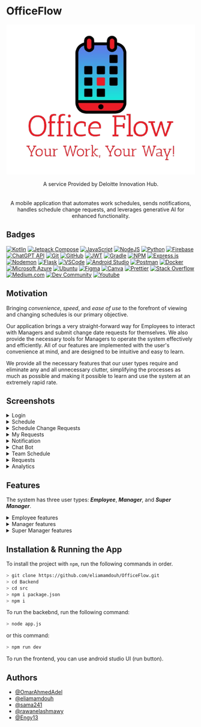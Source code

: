 # OfficeFlow

<p align="Center">
  <img height="400" src="/Docs/Images/Office Flow.png">
</p>

<p align="center">
A service Provided by Deloitte Innovation Hub.
</p>



<div style="clear:both; padding-top: 20px;" align="center">
   A mobile application that automates work schedules, sends notifications, handles schedule change requests, and leverages generative AI for enhanced functionality.
</div>


## Badges

[![Kotlin](https://img.shields.io/badge/kotlin-%237F52FF.svg?style=for-the-badge&logo=kotlin&logoColor=white)](https://kotlinlang.org/)
[![Jetpack Compose](https://img.shields.io/badge/Jetpack_Compose-%4285F4.svg?style=for-the-badge&logo=JetpackCompose&logoColor=white)](https://www.jetpackcompose.net/)
[![JavaScript](https://img.shields.io/badge/JavaScript-yellow?style=for-the-badge&logo=JavaScript&logoColor=white)](https://www.javascript.com/)
[![NodeJS](https://img.shields.io/badge/node.js-6DA55F?style=for-the-badge&logo=node.js&logoColor=white)](https://nodejs.org/en/)
[![Python](https://img.shields.io/badge/python-3670A0?style=for-the-badge&logo=python&logoColor=white)](https://www.python.org/)
[![Firebase](https://img.shields.io/badge/firebase-a08021?style=for-the-badge&logo=firebase&logoColor=white)](https://firebase.google.com/)
[![ChatGPT API](https://img.shields.io/badge/chatGPT_API-74aa9c?style=for-the-badge&logo=openai&logoColor=white)](https://chatgpt.com)
[![Git](https://img.shields.io/badge/git-%23F05033.svg?style=for-the-badge&logo=git&logoColor=white)](https://git-scm.com)
[![GitHub](https://img.shields.io/badge/github-%23121011.svg?style=for-the-badge&logo=github&logoColor=white)](https://github.com)
[![JWT](https://img.shields.io/badge/JWT-black?style=for-the-badge&logo=JSON%20web%20tokens)](https://jwt.io)
[![Gradle](https://img.shields.io/badge/Gradle-02303A.svg?style=for-the-badge&logo=Gradle&logoColor=white)](https://gradle.org/)
[![NPM](https://img.shields.io/badge/NPM-%23CB3837.svg?style=for-the-badge&logo=npm&logoColor=white)](https://www.npmjs.com/)
[![Express.js](https://img.shields.io/badge/express.js-%23404d59.svg?style=for-the-badge&logo=express&logoColor=%2361DAFB)](https://expressjs.com/)
[![Nodemon](https://img.shields.io/badge/NODEMON-%23323330.svg?style=for-the-badge&logo=nodemon&logoColor=%BBDEAD)](https://nodemon.io/)
[![Flask](https://img.shields.io/badge/flask-%23000.svg?style=for-the-badge&logo=flask&logoColor=white)](https://flask.palletsprojects.com/)
[![VSCode](https://custom-icon-badges.demolab.com/badge/-VSCode-blue?style=for-the-badge&logo=vscode-alt&logoColor=white)](https://code.visualstudio.com/)
[![Android Studio](https://img.shields.io/badge/android%20studio-346ac1?style=for-the-badge&logo=android%20studio&logoColor=white)](https://developer.android.com/studio)
[![Postman](https://img.shields.io/badge/Postman-FF6C37?style=for-the-badge&logo=postman&logoColor=white)](https://www.postman.com/)
[![Docker](https://img.shields.io/badge/docker-%230db7ed.svg?style=for-the-badge&logo=docker&logoColor=white)](https://www.docker.com/)
[![Microsoft Azure](https://custom-icon-badges.demolab.com/badge/-Microsoft_Azure-0080ff?style=for-the-badge&logo=azure-2&logoColor=white)](https://azure.microsoft.com/en-us)
[![Ubuntu](https://img.shields.io/badge/Ubuntu-E95420?style=for-the-badge&logo=ubuntu&logoColor=white)](https://ubuntu.com/)
[![Figma](https://img.shields.io/badge/figma-%23F24E1E.svg?style=for-the-badge&logo=figma&logoColor=white)](https://www.figma.com/)
[![Canva](https://img.shields.io/badge/Canva-%2300C4CC.svg?style=for-the-badge&logo=Canva&logoColor=white)](https://www.canva.com/)
[![Prettier](https://img.shields.io/badge/prettier-1A2C34?style=for-the-badge&logo=prettier&logoColor=F7BA3E)](https://prettier.io)
[![Stack Overflow](https://img.shields.io/badge/-Stack_Overflow-FE7A16?style=for-the-badge&logo=stack-overflow&logoColor=white)](https://www.stackoverflow.com)
[![Medium.com](https://img.shields.io/badge/Medium.com-12100E?style=for-the-badge&logo=medium&logoColor=white)](https://medium.com/)
[![Dev Community](https://img.shields.io/badge/Dev_Community-0A0A0A?style=for-the-badge&logo=dev.to&logoColor=white)](https://dev.to/)
[![Youtube](https://img.shields.io/badge/YouTube-FF0000?style=for-the-badge&logo=youtube&logoColor=white)](https://www.youtube.com)

## Motivation

Bringing _convenience_, _speed_, and _ease of use_ to the forefront of viewing and changing schedules is our primary objective.

Our application brings a very straight-forward way for Employees to interact with Managers and submit change date requests for themselves. We also provide the necessary tools for Managers to operate the system effectively and efficiently. All of our features are implemented with the user's convenience at mind, and are designed to be intuitive and easy to learn.

We provide all the necessary features that our user types require and eliminate any and all unnecessary clutter, simplifying the processes as much as possible and making it possible to learn and use the system at an extremely rapid rate.

## Screenshots

<details>
<summary>Login</summary>

![Login](Docs/Images/Screenshots/Login.png)

</details>

<details>
<summary>Schedule</summary>

![Schedule](Docs/Images/Screenshots/Schedule.png)

</details>

<details>
<summary>Schedule Change Requests</summary>

![ScheduleChangeRequests](Docs/Images/Screenshots/ScheduleChangeRequests.png)

</details>

<details>
<summary>My Requests</summary>

![My Requests](Docs/Images/Screenshots/MyRequests.png)

</details>

<details>
<summary>Notification</summary>

![Notification](Docs/Images/Screenshots/Notification.png)

</details>

<details>
<summary>Chat Bot</summary>

![Chat Bot](Docs/Images/Screenshots/ChatBot.png)

</details>

<details>
<summary>Team Schedule</summary>

![Team Schedule](Docs/Images/Screenshots/TeamSchedule.png)

</details>

<details>
<summary>Requests</summary>

![Requests](Docs/Images/Screenshots/Requests.png)

</details>

<details>
<summary>Analytics</summary>

![Analytics](Docs/Images/Screenshots/Analytics.png)

</details>

## Features

The system has three user types: **_Employee_**, **_Manager_**, and **_Super Manager_**.

<details>

 <summary> Employee features </summary>

- **Schedule Management:**

  - View personal work schedule with details of days in the office and work-from-home days.
  - Submit/Cancel schedule change requests between a day in office and a day in home.
  - Receive notifications about the status of schedule change requests.

- **NLP Chatbot Interaction:**

  - Use the chatbot to handle schedule change requests in natural language.
  - Get automated responses to common scheduling questions.

- **Notification Management:**
  - Receive personalized notifications when schedule change requests are accepted or rejected.

</details>

<details>

 <summary> Manager features </summary>

- **Personal Schedule Management:**

  - View personal work schedule with details of days in the office and work-from-home days.
  - Submit/Cancel schedule change requests between a day in office and a day in home.
  - Receive notifications about the status of schedule change requests.

- **Team Schedule Management:**

  - View and manage the schedules of team members.
  - Adjust team members' schedules as needed.

- **Request Management:**

  - Approve or reject schedule change requests from employees within the team.
  - Submit personal schedule change requests that can be approved or rejected by the Super Manager.

- **NLP Chatbot Interaction:**

  - Use the chatbot to handle personal chedule change requests.
  - Get automated responses to common scheduling questions.

- **Notification Management:**

  - Receive personalized notifications when schedule change requests are accepted or rejected.

- **Dashboard:**
  - Access a dashboard to view team schedules and manage requests efficiently.

</details>

<details>

 <summary> Super Manager features </summary>

- **Personal Schedule Management:**

  - View personal work schedule with details of days in the office and work-from-home days.
  - Submit/Cancel schedule change requests between a day in office and a day in home.
  - Receive notifications about the status of schedule change requests.

- **Global Schedule Management:**

  - View and manage schedules for all employees and managers in the company.
  - Adjust company-wide work-from-home and office-day patterns.

- **Request Management:**

  - Approve or reject schedule change requests from both employees and managers.
  - Submit personal schedule change requests.

- **NLP Chatbot Interaction:**

  - Use the chatbot to handle personal schedule change requests.
  - Get automated responses to common scheduling questions.

- **Sentiment Analysis and Feedback:**

  - Analyze feedback to improve scheduling processes.
  - Access analytics on the number of accepted, rejected, and pending requests, as well as the current office occupancy.

- **Dashboard:**
  - Access a comprehensive dashboard to manage schedules and requests across the entire organization.
  - View detailed analytics and reports.

</details>

## Installation & Running the App

To install the project with `npm`, run the following commands in order.

```bash
> git clone https://github.com/eliamamdouh/OfficeFlow.git
> cd Backend
> cd src
> npm i package.json
> npm i
```

To run the backebnd, run the following command:

```bash
> node app.js
```

or this command:

```bash
> npm run dev
```

To run the frontend, you can use android studio UI (run button).

## Authors

- [@OmarAhmedAdel](https://github.com/OmarAhmedAdel)
- [@eliamamdouh](https://github.com/eliamamdouh)
- [@sama241](https://github.com/sama241)
- [@rawanelashmawy](https://github.com/rawanelashmawy)
- [@Engy13](https://github.com/Engy13)
